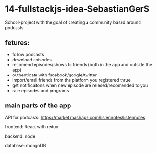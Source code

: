 # 14-fullstackjs-idea-SebastianGerS

School-project with the goal of creating a community based around podcasts

## fetures:

* follow podcasts
* download episodes
* recomend episodes/shows to friends (both in the app and outside the app)
* outhenticate with facebook/google/twitter
* import/email friends from the platform you registered thrue
* get notificaitons when new episode are relesed/recomended to you
* rate episodes and programs

## main parts of the app

API for podcasts: https://market.mashape.com/listennotes/listennotes 

frontend: React with redux 

backend: node 

database: mongoDB
